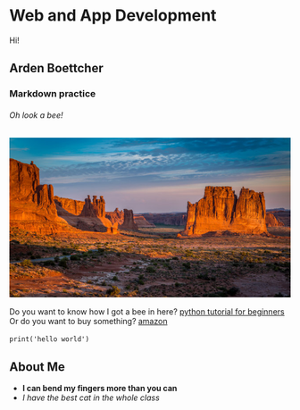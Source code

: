 # **Web and App Development**
Hi!

## Arden Boettcher

### Markdown practice

###### Oh look a bee!
![sunset](new_mexico.jpg)

Do you want to know how I got a bee in here?
[python tutorial for beginners](https://www.youtube.com/watch?v=fWjsdhR3z3c&pp=ygUUcHl0aG9uIGZvciBiZWdpbm5lcnM%3D)
Or do you want to buy something?
[amazon](https://www.amazon.com/)

``print('hello world')``

## **About Me**
- **I can bend my fingers more than you can**
- *I have the best cat in the whole class*
